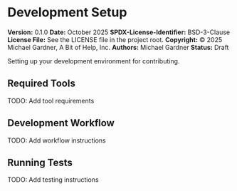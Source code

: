 # Development Setup

**Version:** 0.1.0
**Date:** October 2025
**SPDX-License-Identifier:** BSD-3-Clause
**License File:** See the LICENSE file in the project root.
**Copyright:** © 2025 Michael Gardner, A Bit of Help, Inc.
**Authors:** Michael Gardner
**Status:** Draft

Setting up your development environment for contributing.

## Required Tools

TODO: Add tool requirements

## Development Workflow

TODO: Add workflow instructions

## Running Tests

TODO: Add testing instructions
